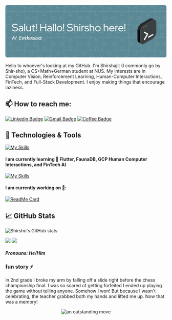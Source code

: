 ![Header](./github-header-image.png)

Hello to whoever's looking at my GitHub. I'm Shirshajit (I commonly go by Shir-sho), a CS+Math+German student at NUS. My interests are in Computer Vision, Reinforcement Learning, Human-Computer Interactions, FinTech, and Full-Stack Development. I enjoy making things that encourage laziness.


## 📫 How to reach me:  
[![Linkedin Badge](https://img.shields.io/badge/-LinkedIn-blue?style=flat-round&logo=Linkedin&logoColor=white&link=https://www.linkedin.com/in/shirshajit)](https://www.linkedin.com/in/shirshajit)
[![Gmail Badge](https://img.shields.io/badge/Gmail-d14836?style=flat-round&logo=Gmail&logoColor=white&link=mailto:shirshajit@gmail.com)](mailto:shirshajit@gmail.com)
[![Coffee Badge](https://img.shields.io/badge/-buymeacoffee-critical?style=flat-round&link=https://www.buymeacoffee.com/shirshajit)](https://www.buymeacoffee.com/shirshajit)



## 🔧 Technologies & Tools
[![My Skills](https://skills.thijs.gg/icons?i=python,dart,pytorch,bash,latex,firebase,git,java&theme=light)](https://skills.thijs.gg)

#### I am currently learning 🌱 Flutter, FaunaDB, GCP Human Computer Interactions, and FinTech AI 
[![My Skills](https://skills.thijs.gg/icons?i=gcp,dart&theme=light)](https://skills.thijs.gg)


#### I am currently working on 🔭:
[![ReadMe Card](https://github-readme-stats.vercel.app/api/pin/?username=YeetAlone&repo=orbital)](https://github.com/YeetAlone/orbital)

## &#x1f4c8; GitHub Stats
![Shirsho's GitHub stats](https://github-readme-stats.vercel.app/api?username=shirsho-12&theme=buefy&show_icons=true)

<img src="https://github-readme-stats.vercel.app/api/top-langs?username=shirsho-12&layout=compact"/>

<img src="https://github-readme-streak-stats.herokuapp.com/?user=shirsho-12"/>

##### Pronouns: He/Him

### fun story ⚡
In 2nd grade I broke my arm by falling off a slide right before the chess championship final. I was so scared of getting forfeited I ended up playing the game without telling anyone. Somehow I won! But because I wasn't celebrating, the teacher grabbed both my hands and lifted me up. Now that was a memory!
<p align="center">
<img src="https://i.kym-cdn.com/entries/icons/original/000/027/838/Untitled-1.jpg" alt="an outstanding move" width="600" height="400"/>
</p>
<!--
![an outstanding move](https://i.kym-cdn.com/entries/icons/original/000/027/838/Untitled-1.jpg | width=400px)
**shirsho-12/shirsho-12** is a ✨ _special_ ✨ repository because its `README.md` (this file) appears on your GitHub profile.

Here are some ideas to get you started:

- 🔭 I’m currently working on Smart Glasses AI with the NUS Human-Computer Interaction Lab
- 🌱 I’m currently learning Flutter, FaunaDB, Human Computer Interactions, and FinTech AI
- 👯 I’m looking to collaborate on any and all hackathons
- 🤔 I’m looking for help with the intricacies of Flutter
- 💬 Ask me about Chess, Coding, Table Tennis, or just anything you feel like

- 😄 Pronouns: He/Him
- ⚡ Fun fact: ...
-->
